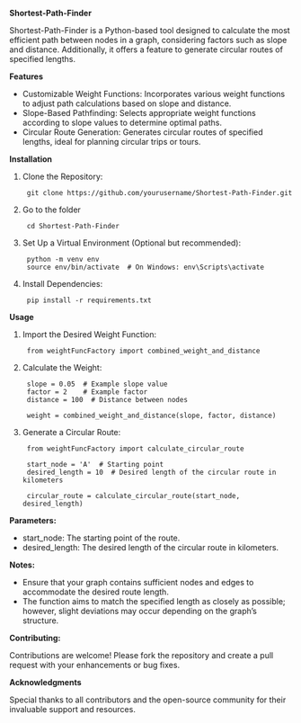 **Shortest-Path-Finder**

Shortest-Path-Finder is a Python-based tool designed to calculate the most efficient path between nodes in a graph, considering factors such as slope and distance. Additionally, it offers a feature to generate circular routes of specified lengths.

**Features**

- Customizable Weight Functions: Incorporates various weight functions to adjust path calculations based on slope and distance.
- Slope-Based Pathfinding: Selects appropriate weight functions according to slope values to determine optimal paths.
- Circular Route Generation: Generates circular routes of specified lengths, ideal for planning circular trips or tours.

**Installation**
1. Clone the Repository:

		git clone https://github.com/yourusername/Shortest-Path-Finder.git
2. Go to the folder

		cd Shortest-Path-Finder


3. Set Up a Virtual Environment (Optional but recommended):

		python -m venv env
		source env/bin/activate  # On Windows: env\Scripts\activate

5. Install Dependencies:

		pip install -r requirements.txt

**Usage**

1. Import the Desired Weight Function:

		from weightFuncFactory import combined_weight_and_distance

2. Calculate the Weight:

		slope = 0.05  # Example slope value
		factor = 2    # Example factor
		distance = 100  # Distance between nodes

		weight = combined_weight_and_distance(slope, factor, distance)


3. Generate a Circular Route:

		from weightFuncFactory import calculate_circular_route

		start_node = 'A'  # Starting point
		desired_length = 10  # Desired length of the circular route in kilometers
		
		circular_route = calculate_circular_route(start_node, desired_length)

**Parameters:**

- start_node: The starting point of the route.
- desired_length: The desired length of the circular route in kilometers.
  
**Notes:**
- Ensure that your graph contains sufficient nodes and edges to accommodate the desired route length.
- The function aims to match the specified length as closely as possible; however, slight deviations may occur depending on the graph’s structure.

**Contributing:**

Contributions are welcome! Please fork the repository and create a pull request with your enhancements or bug fixes.

**Acknowledgments**

Special thanks to all contributors and the open-source community for their invaluable support and resources.
